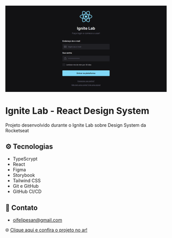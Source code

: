 ![Ignite Lab - React Design System](https://github.com/oifelipesan/ignite-react-ds/blob/main/.github/assets/photo.png)

# Ignite Lab - React Design System

Projeto desenvolvido durante o Ignite Lab sobre Design System da Rocketseat

## :gear: Tecnologias

- TypeScrypt
- React
- Figma
- Storybook
- Tailwind CSS
- Git e GitHub
- GitHub CI/CD

## :email: Contato

- oifelipesan@gmail.com

:globe_with_meridians: <a href="http://ignite-react-ds.vercel.app/" target="_blank">Clique aqui e confira o projeto no ar!</a>
